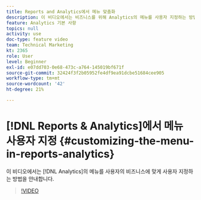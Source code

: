 ```yaml
---
title: Reports and Analytics에서 메뉴 맞춤화
description: 이 비디오에서는 비즈니스를 위해 Analytics의 메뉴를 사용자 지정하는 방법을 안내합니다.
feature: Analytics 기본 사항
topics: null
activity: use
doc-type: feature video
team: Technical Marketing
kt: 2365
role: User
level: Beginner
exl-id: e07dd703-0e68-473c-a764-145019bf671f
source-git-commit: 32424f3f2b05952fe4df9ea91dcbe51684cee905
workflow-type: tm+mt
source-wordcount: '42'
ht-degree: 21%

---
```


# [!DNL Reports & Analytics]에서 메뉴 사용자 지정 {#customizing-the-menu-in-reports-analytics}

이 비디오에서는 [!DNL Analytics]의 메뉴를 사용자의 비즈니스에 맞게 사용자 지정하는 방법을 안내합니다.

>[!VIDEO](https://video.tv.adobe.com/v/25457/?quality=12)
